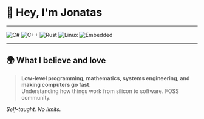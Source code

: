 # 👋 Hey, I'm Jonatas
---

![C#](https://img.shields.io/badge/C%23-%23239120.svg?style=for-the-badge&logo=csharp&logoColor=white)
![C++](https://img.shields.io/badge/C++-00599C?style=for-the-badge&logo=cplusplus&logoColor=white)
![Rust](https://img.shields.io/badge/Rust-000000?style=for-the-badge&logo=rust&logoColor=white)
![Linux](https://img.shields.io/badge/Linux-FCC624?style=for-the-badge&logo=linux&logoColor=black)
![Embedded](https://img.shields.io/badge/Embedded-FF6B35?style=for-the-badge&logo=arduino&logoColor=white)

---
## 🌍 What I believe and love
> **Low-level programming, mathematics, systems engineering, and making computers go fast.**  
> Understanding how things work from silicon to software.
> FOSS community.

*Self-taught. No limits.*
